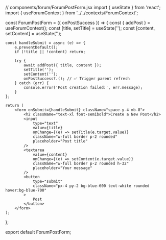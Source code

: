 // components/forum/ForumPostForm.jsx
import { useState } from 'react';
import { useForumContext } from '../../contexts/ForumContext';

const ForumPostForm = ({ onPostSuccess }) => {
	const { addPost } = useForumContext();
	const [title, setTitle] = useState('');
	const [content, setContent] = useState('');

	const handleSubmit = async (e) => {
		e.preventDefault();
		if (!title || !content) return;

		try {
			await addPost({ title, content });
			setTitle('');
			setContent('');
			onPostSuccess?.(); // ✅ Trigger parent refresh
		} catch (err) {
			console.error('Post creation failed:', err.message);
		}
	};

	return (
		<form onSubmit={handleSubmit} className="space-y-4 mb-8">
			<h2 className="text-xl font-semibold">Create a New Post</h2>
			<input
				type="text"
				value={title}
				onChange={(e) => setTitle(e.target.value)}
				className="w-full border p-2 rounded"
				placeholder="Post title"
			/>
			<textarea
				value={content}
				onChange={(e) => setContent(e.target.value)}
				className="w-full border p-2 rounded h-32"
				placeholder="Your message"
			/>
			<button
				type="submit"
				className="px-4 py-2 bg-blue-600 text-white rounded hover:bg-blue-700"
			>
				Post
			</button>
		</form>
	);
};

export default ForumPostForm;
